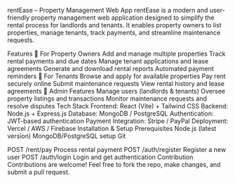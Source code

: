 rentEase – Property Management Web App
rentEase is a modern and user-friendly property management web application designed to simplify the rental process for landlords and tenants. It enables property owners to list properties, manage tenants, track payments, and streamline maintenance requests.

Features
🔹 For Property Owners
Add and manage multiple properties
Track rental payments and due dates
Manage tenant applications and lease agreements
Generate and download rental reports
Automated payment reminders
🔹 For Tenants
Browse and apply for available properties
Pay rent securely online
Submit maintenance requests
View rental history and lease agreements
🔹 Admin Features
Manage users (landlords & tenants)
Oversee property listings and transactions
Monitor maintenance requests and resolve disputes
Tech Stack
Frontend: React (Vite) + Tailwind CSS
Backend: Node.js + Express.js
Database: MongoDB / PostgreSQL
Authentication: JWT-based authentication
Payment Integration: Stripe / PayPal
Deployment: Vercel / AWS / Firebase
Installation & Setup
Prerequisites
Node.js (latest version)
MongoDB/PostgreSQL setup
Git

POST	/rent/pay	Process rental payment
POST	/auth/register	Register a new user
POST	/auth/login	Login and get authentication
Contribution
Contributions are welcome! Feel free to fork the repo, make changes, and submit a pull request.
